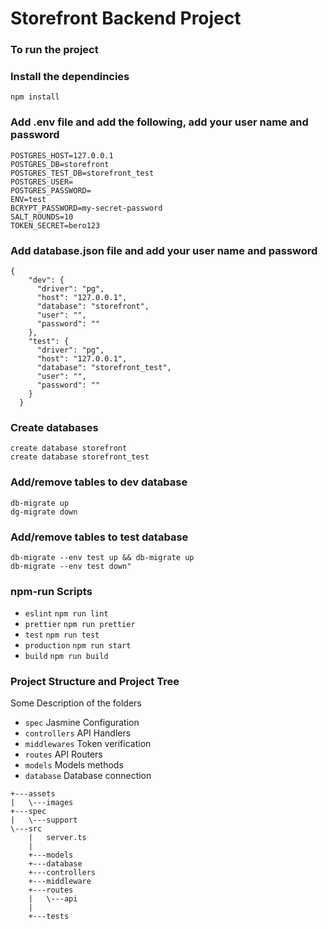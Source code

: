 # Storefront Backend Project
### To run the project

### Install the dependincies
```
npm install
```

### Add .env file and add the following, add your user name and password
```
POSTGRES_HOST=127.0.0.1
POSTGRES_DB=storefront
POSTGRES_TEST_DB=storefront_test
POSTGRES_USER=
POSTGRES_PASSWORD=
ENV=test
BCRYPT_PASSWORD=my-secret-password
SALT_ROUNDS=10
TOKEN_SECRET=bero123
```

### Add database.json file and add your user name and password
```
{
    "dev": {
      "driver": "pg",
      "host": "127.0.0.1",
      "database": "storefront",
      "user": "",
      "password": ""
    },
    "test": {
      "driver": "pg",
      "host": "127.0.0.1",
      "database": "storefront_test",
      "user": "",
      "password": ""
    }
  }
```

### Create databases
```
create database storefront 
create database storefront_test
```

### Add/remove tables to dev database
```
db-migrate up
dg-migrate down
```

### Add/remove tables to test database
```
db-migrate --env test up && db-migrate up
db-migrate --env test down"
```

### npm-run Scripts

- `eslint` `npm run lint`
- `prettier` `npm run prettier`
- `test` `npm run test`
- `production` `npm run start`
- `build` `npm run build`

### Project Structure and Project Tree

Some Description of the folders
- `spec` Jasmine Configuration
- `controllers` API Handlers
- `middlewares` Token verification
- `routes` API Routers
- `models` Models methods
- `database` Database connection

```
+---assets
|   \---images
+---spec
|   \---support    
\---src
    |   server.ts
    |
    +---models
    +---database
    +---controllers    
    +---middleware
    +---routes
    |   \---api
    |           
    +---tests                
  ```
  
